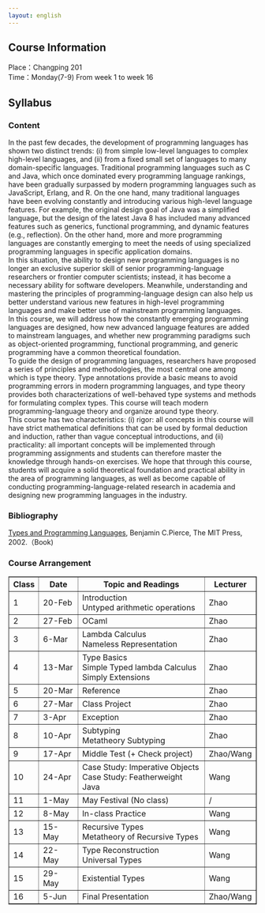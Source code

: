 ```yaml
---
layout: english
---
```


## Course Information

Place：Changping 201<br>
Time：Monday(7-9) From week 1 to week 16

## Syllabus

### Content
In the past few decades, the development of programming languages has shown two distinct trends: (i) from simple low-level languages to complex high-level languages, and (ii) from a fixed small set of languages to many domain-specific languages. Traditional programming languages such as C and Java, which once dominated every programming language rankings, have been gradually surpassed by modern programming languages such as JavaScript, Erlang, and R. On the one hand, many traditional languages have been evolving constantly and introducing various high-level language features. For example, the original design goal of Java was a simplified language, but the design of the latest Java 8 has included many advanced features such as generics, functional programming, and dynamic features (e.g., reflection). On the other hand, more and more programming languages are constantly emerging to meet the needs of using specialized programming languages in specific application domains.  
In this situation, the ability to design new programming languages is no longer an exclusive superior skill of senior programming-language researchers or frontier computer scientists; instead, it has become a necessary ability for software developers. Meanwhile, understanding and mastering the principles of programming-language design can also help us better understand various new features in high-level programming languages and make better use of mainstream programming languages.  
In this course, we will address how the constantly emerging programming languages are designed, how new advanced language features are added to mainstream languages, and whether new programming paradigms such as object-oriented programming, functional programming, and generic programming have a common theoretical foundation.  
To guide the design of programming languages, researchers have proposed a series of principles and methodologies, the most central one among which is type theory. Type annotations provide a basic means to avoid programming errors in modern programming languages, and type theory provides both characterizations of well-behaved type systems and methods for formulating complex types. This course will teach modern programming-language theory and organize around type theory.  
This course has two characteristics: (i) rigor: all concepts in this course will have strict mathematical definitions that can be used by formal deduction and induction, rather than vague conceptual introductions, and (ii) practicality: all important concepts will be implemented through programming assignments and students can therefore master the knowledge through hands-on exercises. We hope that through this course, students will acquire a solid theoretical foundation and practical ability in the area of programming languages, as well as become capable of conducting programming-language-related research in academia and designing new programming languages in the industry.  

### Bibliography

[Types and Programming Languages](https://www.cis.upenn.edu/~bcpierce/tapl/), Benjamin C.Pierce, The MIT Press, 2002.（Book)

### Course Arrangement

<table border="1" cellspacing="1">
    <thead>
        <tr>
            <th>Class</th>
            <th>Date</th>
            <th>Topic and Readings</th>
            <th>Lecturer</th>
        </tr>
    </thead>
    <tbody>
        <tr>
            <td>1</td>
            <td>20-Feb</td>
            <td>Introduction<br>Untyped arithmetic operations</td>
            <td>Zhao</td>
        </tr>
               <tr>
            <td>2</td>
            <td>27-Feb</td>
            <td>OCaml</td>
            <td>Zhao</td>
        </tr>
        <tr>
            <td>3</td>
            <td>6-Mar</td>
            <td>Lambda Calculus<br>Nameless Representation</td>
            <td>Zhao</td>
        </tr>
        <tr>
            <td>4</td>
            <td>13-Mar</td>
            <td>Type Basics<br>Simple Typed lambda Calculus<br>Simply Extensions</td>
            <td>Zhao</td>
        </tr>
        <tr>
            <td>5</td>
            <td>20-Mar</td>
            <td>Reference</td>
            <td>Zhao</td>
        </tr>
        <tr>
            <td>6</td>
            <td>27-Mar</td>
            <td>Class Project</td>
            <td>Zhao</td>
        </tr>
        <tr>
            <td>7</td>
            <td>3-Apr</td>
            <td>Exception</td>
            <td>Zhao</td>
        </tr>
        <tr>
            <td>8</td>
            <td>10-Apr</td>
            <td>Subtyping<br>Metatheory Subtyping</td>
            <td>Zhao</td>
        </tr>
        <tr>
            <td>9</td>
            <td>17-Apr</td>
            <td>Middle Test (+ Check project)</td>
            <td>Zhao/Wang</td>
        </tr>
        <tr>
            <td>10</td>
            <td>24-Apr</td>
            <td>Case Study: Imperative Objects<br>Case Study: Featherweight Java</td>
            <td>Wang</td>
        </tr>
        <tr>
            <td>11</td>
            <td>1-May</td>
            <td>May Festival (No class)</td>
            <td>/</td>
        </tr>
        <tr>
            <td>12</td>
            <td>8-May</td>
            <td>In-class Practice</td>
            <td>Wang</td>
        </tr>
        <tr>
            <td>13</td>
            <td>15-May</td>
            <td>Recursive Types<br>Metatheory of Recursive Types</td>
            <td>Wang</td>
        </tr>
        <tr>
            <td>14</td>
            <td>22-May</td>
            <td>Type Reconstruction<br>Universal Types</td>
            <td>Wang</td>
        </tr>
        <tr>
            <td>15</td>
            <td>29-May</td>
            <td>Existential Types</td>
            <td>Wang</td>
        </tr>
        <tr>
            <td>16</td>
            <td>5-Jun</td>
            <td>Final Presentation</td>
            <td>Zhao/Wang</td>
        </tr>    
    </tbody>
</table>

<!-- ### 教学方式

本课程的教学方式涉及三个方面：课堂讲授、上机实习、分组报告。其中，在课堂讲授环节，主要由授课教师对课程内容进行讲解，并根据课程进度布置课后作业（课后作业包括每周一次的习题作业，以及定期发布的由学生分组完成的作业）。在上机实习环节，主要由学生对课堂授课内容进行实际操作，并完成课后作业。在分组报告环节，主要由学生对分组作业的完成内容进行报告。 -->
